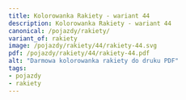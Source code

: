 ```yaml
---
title: Kolorowanka Rakiety - wariant 44
description: Kolorowanka Rakiety - wariant 44
canonical: /pojazdy/rakiety/
variant_of: rakiety
image: /pojazdy/rakiety/44/rakiety-44.svg
pdf: /pojazdy/rakiety/44/rakiety-44.pdf
alt: "Darmowa kolorowanka rakiety do druku PDF"
tags:
- pojazdy
- rakiety
---
```

